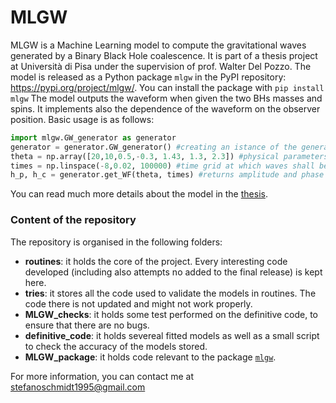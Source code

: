 # MLGW
MLGW is a Machine Learning model to compute the gravitational waves generated by a Binary Black Hole coalescence. It is part of a thesis project at Università di Pisa under the supervision of prof. Walter Del Pozzo.
The model is released as a Python package ``mlgw`` in the PyPI repository: <https://pypi.org/project/mlgw/>.
You can install the package with
``pip install mlgw``
The model outputs the waveform when given the two BHs masses and spins. It implements also the dependence of the waveform on the observer position. Basic usage is as follows:
```Python
import mlgw.GW_generator as generator
generator = generator.GW_generator() #creating an istance of the generator
theta = np.array([20,10,0.5,-0.3, 1.43, 1.3, 2.3]) #physical parameters [m1,m2,s1,s2, d_L, iota, phi]
times = np.linspace(-8,0.02, 100000) #time grid at which waves shall be evaluated
h_p, h_c = generator.get_WF(theta, times) #returns amplitude and phase of the wave
```
You can read much more details about the model in the [thesis](https://raw.githubusercontent.com/stefanoschmidt1995/MLGW/master/MLGW_package/docs/thesis.pdf "Thesis").
### Content of the repository
The repository is organised in the following folders:
- **routines**: it holds the core of the project. Every interesting code developed (including also attempts no added to the final release) is kept here.
- **tries**: it stores all the code used to validate the models in routines. The code there is not updated and might not work properly.
- **MLGW_checks**: it holds some test performed on the definitive code, to ensure that there are no bugs.
- **definitive_code**: it holds severeal fitted models as well as a small script to check the accuracy of the models stored.
- **MLGW_package**: it holds code relevant to the package [``mlgw``](https://pypi.org/project/mlgw/ "mlgw package at PyPI").

For more information, you can contact me at [stefanoschmidt1995@gmail.com](mailto:stefanoschmidt1995@gmail.com)

